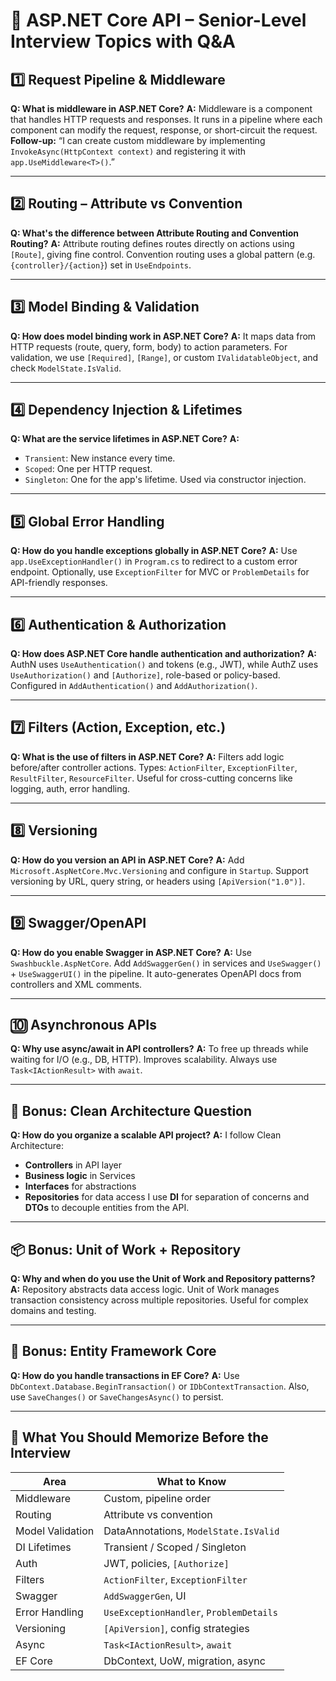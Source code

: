 # 🎯 ASP.NET Core API – Senior-Level Interview Topics with Q\&A

## 1️⃣ **Request Pipeline & Middleware**

**Q: What is middleware in ASP.NET Core?**
**A:** Middleware is a component that handles HTTP requests and responses. It runs in a pipeline where each component can modify the request, response, or short-circuit the request.
**Follow-up:** “I can create custom middleware by implementing `InvokeAsync(HttpContext context)` and registering it with `app.UseMiddleware<T>()`.”

---

## 2️⃣ **Routing – Attribute vs Convention**

**Q: What's the difference between Attribute Routing and Convention Routing?**
**A:** Attribute routing defines routes directly on actions using `[Route]`, giving fine control. Convention routing uses a global pattern (e.g. `{controller}/{action}`) set in `UseEndpoints`.

---

## 3️⃣ **Model Binding & Validation**

**Q: How does model binding work in ASP.NET Core?**
**A:** It maps data from HTTP requests (route, query, form, body) to action parameters. For validation, we use `[Required]`, `[Range]`, or custom `IValidatableObject`, and check `ModelState.IsValid`.

---

## 4️⃣ **Dependency Injection & Lifetimes**

**Q: What are the service lifetimes in ASP.NET Core?**
**A:**

- `Transient`: New instance every time.
- `Scoped`: One per HTTP request.
- `Singleton`: One for the app's lifetime.
  Used via constructor injection.

---

## 5️⃣ **Global Error Handling**

**Q: How do you handle exceptions globally in ASP.NET Core?**
**A:** Use `app.UseExceptionHandler()` in `Program.cs` to redirect to a custom error endpoint. Optionally, use `ExceptionFilter` for MVC or `ProblemDetails` for API-friendly responses.

---

## 6️⃣ **Authentication & Authorization**

**Q: How does ASP.NET Core handle authentication and authorization?**
**A:** AuthN uses `UseAuthentication()` and tokens (e.g., JWT), while AuthZ uses `UseAuthorization()` and `[Authorize]`, role-based or policy-based. Configured in `AddAuthentication()` and `AddAuthorization()`.

---

## 7️⃣ **Filters (Action, Exception, etc.)**

**Q: What is the use of filters in ASP.NET Core?**
**A:** Filters add logic before/after controller actions. Types: `ActionFilter`, `ExceptionFilter`, `ResultFilter`, `ResourceFilter`. Useful for cross-cutting concerns like logging, auth, error handling.

---

## 8️⃣ **Versioning**

**Q: How do you version an API in ASP.NET Core?**
**A:** Add `Microsoft.AspNetCore.Mvc.Versioning` and configure in `Startup`. Support versioning by URL, query string, or headers using `[ApiVersion("1.0")]`.

---

## 9️⃣ **Swagger/OpenAPI**

**Q: How do you enable Swagger in ASP.NET Core?**
**A:** Use `Swashbuckle.AspNetCore`. Add `AddSwaggerGen()` in services and `UseSwagger()` + `UseSwaggerUI()` in the pipeline. It auto-generates OpenAPI docs from controllers and XML comments.

---

## 🔟 **Asynchronous APIs**

**Q: Why use async/await in API controllers?**
**A:** To free up threads while waiting for I/O (e.g., DB, HTTP). Improves scalability. Always use `Task<IActionResult>` with `await`.

---

## 🔐 Bonus: Clean Architecture Question

**Q: How do you organize a scalable API project?**
**A:** I follow Clean Architecture:

- **Controllers** in API layer
- **Business logic** in Services
- **Interfaces** for abstractions
- **Repositories** for data access
  I use **DI** for separation of concerns and **DTOs** to decouple entities from the API.

---

## 📦 Bonus: Unit of Work + Repository

**Q: Why and when do you use the Unit of Work and Repository patterns?**
**A:** Repository abstracts data access logic. Unit of Work manages transaction consistency across multiple repositories. Useful for complex domains and testing.

---

## 💾 Bonus: Entity Framework Core

**Q: How do you handle transactions in EF Core?**
**A:** Use `DbContext.Database.BeginTransaction()` or `IDbContextTransaction`. Also, use `SaveChanges()` or `SaveChangesAsync()` to persist.

---

## 📍 What You Should Memorize Before the Interview

| Area             | What to Know                            |
| ---------------- | --------------------------------------- |
| Middleware       | Custom, pipeline order                  |
| Routing          | Attribute vs convention                 |
| Model Validation | DataAnnotations, `ModelState.IsValid`   |
| DI Lifetimes     | Transient / Scoped / Singleton          |
| Auth             | JWT, policies, `[Authorize]`            |
| Filters          | `ActionFilter`, `ExceptionFilter`       |
| Swagger          | `AddSwaggerGen`, UI                     |
| Error Handling   | `UseExceptionHandler`, `ProblemDetails` |
| Versioning       | `[ApiVersion]`, config strategies       |
| Async            | `Task<IActionResult>`, `await`          |
| EF Core          | DbContext, UoW, migration, async        |

